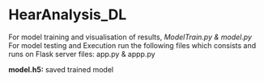 # HearAnalysis_DL

For model training and visualisation of results, *ModelTrain.py & model.py*
For model testing and Execution run the following files which consists and runs on Flask server 
files: app.py & appp.py

**model.h5:** saved trained model 
